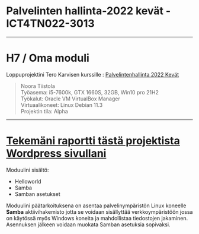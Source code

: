 # Palvelinten hallinta-2022 kevät - ICT4TN022-3013

---
# H7 / Oma moduli 

Loppuprojektini Tero Karvisen kurssille
: [Palvelintenhallinta 2022 Kevät](https://terokarvinen.com/2021/configuration-management-systems-2022-spring/)

> Noora Tiistola  
> Työasema: i5-7600k, GTX 1660S, 32GB, Win10 pro 21H2  
> Työkalut: Oracle VM VirtualBox Manager  
> Virtuaalikoneet: Linux Debian 11.3  
> Projektin tila: Alpha



---
# [Tekemäni raportti tästä projektista Wordpress sivullani](https://neljakultakalaa.wordpress.com/2022/05/12/h7-oma-moduli/)

<!-- wp:paragraph -->
<p>Moduulini sisältö:</p>
<!-- /wp:paragraph -->

<!-- wp:list -->
<ul><li>Helloworld</li><li>Samba</li><li>Samban asetukset</li></ul>
<!-- /wp:list -->

<!-- wp:paragraph -->
<p>Moduulini päätarkoituksena on asentaa palvelinympäristön Linux koneelle <strong>Samba</strong> aktiivihakemisto jotta se voidaan sisällyttää verkkoympäristöön jossa on käytössä myös Windows koneita ja mahdollistaa tiedostojen jakaminen. Asennuksen jälkeen voidaan muokata Samban asetuksia sopivaksi.</p>
<!-- /wp:paragraph -->
